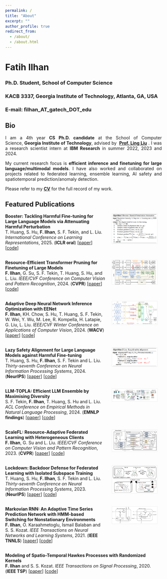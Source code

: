 ```yaml
---
permalink: /
title: "About"
excerpt: ""
author_profile: true
redirect_from: 
  - /about/
  - /about.html
---
```


# Fatih Ilhan

### Ph.D. Student, School of Computer Science
### KACB 3337, Georgia Institute of Technology, Atlanta, GA, USA
### E-mail: filhan_AT_gatech_DOT_edu 

## Bio

<div style="text-align: justify"><p>I am a 4th year <b>CS Ph.D. candidate</b> at the School of Computer Science, <b>Georgia Institute of Technology</b>, advised by  <a href="https://www.cc.gatech.edu/~lingliu/"><b>Prof. Ling Liu</b></a> . I was a research scientist intern at <b>IBM Research</b> in summer 2022, 2023 and 2024.</p></div> 

<div style="text-align: justify"><p>My current research focus is <b>efficient inference and finetuning for large language/multimodal models</b>. I have also worked and collaborated on projects related to federated learning, ensemble learning, AI safety and spatiotemporal prediction/anomaly detection.</p></div>

<div style="text-align: justify"><p> Please refer to my <a href="http://fatih-ilhan.github.io/files/cv.pdf"><b>CV</b></a> for the full record of my work.</p></div>

## Featured Publications

<div style="display: flex; align-items: flex-start; margin-bottom: 30px;">
  <div style="flex: 2; padding-right: 20px;">
    <b>Booster: Tackling Harmful Fine-tuning for Large Language Models via Attenuating Harmful Perturbation</b><br>
    T. Huang, S. Hu, <b>F. Ilhan</b>, S. F. Tekin, and L. Liu.
    <i>International Conference on Learning Representations</i>, 2025. (<b>ICLR oral</b>) [<a href="https://openreview.net/pdf?id=tTPHgb0EtV">paper</a>] [<a href="https://github.com/git-disl/Booster">code</a>]
  </div>
  <div style="flex: 1;">
    <img src="files/paper_imgs/booster.png" alt="" style="max-width: 90%; border: 1px solid #eee;">
  </div>
</div>

<div style="display: flex; align-items: flex-start; margin-bottom: 30px;">
  <div style="flex: 2; padding-right: 20px;">
    <b>Resource-Efficient Transformer Pruning for Finetuning of Large Models</b><br>
    <b>F. Ilhan</b>, G. Su, S. F. Tekin, T. Huang, S. Hu, and L. Liu.
    <i>IEEE/CVF Conference on Computer Vision and Pattern Recognition</i>, 2024. (<b>CVPR</b>) [<a href="https://openaccess.thecvf.com/content/CVPR2024/papers/Ilhan_Resource-Efficient_Transformer_Pruning_for_Finetuning_of_Large_Models_CVPR_2024_paper.pdf">paper</a>] [<a href="https://github.com/git-disl/recap">code</a>]
  </div>
  <div style="flex: 1;">
    <img src="files/paper_imgs/recap.png" alt="" style="max-width: 90%; border: 1px solid #eee;">
  </div>
</div>

<div style="display: flex; align-items: flex-start; margin-bottom: 30px;">
  <div style="flex: 2; padding-right: 20px;">
    <b>Adaptive Deep Neural Network Inference Optimization with EENet</b><br>
    <b>F. Ilhan</b>, KH. Chow, S. Hu, T. Huang, S. F. Tekin, W. Wei, Y. Wu, M. Lee, R. Kompella, H. Latapie, G. Liu, L. Liu.
    <i>IEEE/CVF Winter Conference on Applications of Computer Vision</i>, 2024. (<b>WACV</b>) [<a href="https://openaccess.thecvf.com/content/WACV2024/papers/Ilhan_Adaptive_Deep_Neural_Network_Inference_Optimization_With_EENet_WACV_2024_paper.pdf">paper</a>] [<a href="https://github.com/git-disl/eenet">code</a>]
  </div>
  <div style="flex: 1;">
    <img src="files/paper_imgs/eenet.png" alt="" style="max-width: 90%; border: 1px solid #eee;">
  </div>
</div>

<div style="display: flex; align-items: flex-start; margin-bottom: 30px;">
  <div style="flex: 2; padding-right: 20px;">
    <b>Lazy Safety Alignment for Large Language Models against Harmful Fine-tuning</b><br>
    T. Huang, S. Hu, <b>F. Ilhan</b>, S. F. Tekin and L. Liu.
    <i>Thirty-seventh Conference on Neural Information Processing Systems</i>, 2024. (<b>NeurIPS</b>) [<a href="https://openreview.net/pdf?id=RPChapuXlC">paper</a>] [<a href="https://github.com/git-disl/Lisa">code</a>]
  </div>
  <div style="flex: 1;">
    <img src="files/paper_imgs/lisa.png" alt="" style="max-width: 90%; border: 1px solid #eee;">
  </div>
</div>

<div style="display: flex; align-items: flex-start; margin-bottom: 30px;">
  <div style="flex: 2; padding-right: 20px;">
    <b>LLM-TOPLA: Efficient LLM Ensemble by Maximising Diversity</b><br>
    S. F. Tekin, <b>F. Ilhan</b>, T. Huang, S. Hu and L. Liu.
    <i>ACL Conference on Empirical Methods in Natural Language Processing</i>, 2024. (<b>EMNLP findings</b>) [<a href="https://openreview.net/forum?id=mG5jikbsaJ#discussion">paper</a>] [<a href="https://github.com/git-disl/llm-topla">code</a>]
  </div>
  <div style="flex: 1;">
    <img src="files/paper_imgs/llmtopla.png" alt="" style="max-width: 90%; border: 1px solid #eee;">
  </div>
</div>

<div style="display: flex; align-items: flex-start; margin-bottom: 30px;">
  <div style="flex: 2; padding-right: 20px;">
    <b>ScaleFL: Resource-Adaptive Federated Learning with Heterogeneous Clients</b><br>
    <b>F. Ilhan</b>, G. Su and L. Liu.
    <i>IEEE/CVF Conference on Computer Vision and Pattern Recognition</i>, 2023. (<b>CVPR</b>) [<a href="https://openaccess.thecvf.com/content/CVPR2023/papers/Ilhan_ScaleFL_Resource-Adaptive_Federated_Learning_With_Heterogeneous_Clients_CVPR_2023_paper.pdf">paper</a>] [<a href="https://github.com/git-disl/scale-fl">code</a>]
  </div>
  <div style="flex: 1;">
    <img src="files/paper_imgs/scalefl.png" alt="" style="max-width: 90%; border: 1px solid #eee;">
  </div>
</div>

<div style="display: flex; align-items: flex-start; margin-bottom: 30px;">
  <div style="flex: 2; padding-right: 20px;">
    <b>Lockdown: Backdoor Defense for Federated Learning with Isolated Subspace Training</b><br>
    T. Huang, S. Hu, <b>F. Ilhan</b>, S. F. Tekin and L. Liu.
    <i>Thirty-seventh Conference on Neural Information Processing Systems</i>, 2023. (<b>NeurIPS</b>) [<a href="https://openreview.net/pdf?id=V5cQH7JbGo">paper</a>] [<a href="https://github.com/git-disl/Lockdown">code</a>]
  </div>
  <div style="flex: 1;">
    <img src="files/paper_imgs/lockdown.png" alt="" style="max-width: 90%; border: 1px solid #eee;">
  </div>
</div>

<div style="display: flex; align-items: flex-start; margin-bottom: 30px;">
  <div style="flex: 2; padding-right: 20px;">
    <b>Markovian RNN: An Adaptive Time Series Prediction Network with HMM-based Switching for Nonstationary Environments</b><br>
    <b>F. Ilhan</b>, O. Karaahmetoglu, Ismail Balaban and S. S. Kozat.
    <i>IEEE Transactions on Neural Networks and Learning Systems</i>, 2021. (<b>IEEE TNNLS</b>) [<a href="https://ieeexplore.ieee.org/document/9509335">paper</a>] [<a href="https://github.com/fatih-ilhan/markov-rnn">code</a>]
  </div>
  <div style="flex: 1;">
    <img src="files/paper_imgs/markovrnn.png" alt="" style="max-width: 90%; border: 1px solid #eee;">
  </div>
</div>

<div style="display: flex; align-items: flex-start; margin-bottom: 30px;">
  <div style="flex: 2; padding-right: 20px;">
    <b>Modeling of Spatio-Temporal Hawkes Processes with Randomized Kernels</b><br>
    <b>F. Ilhan</b> and S. S. Kozat.
    <i>IEEE Transactions on Signal Processing</i>, 2020. (<b>IEEE TSP</b>) [<a href="https://ieeexplore.ieee.org/document/9177186">paper</a>] [<a href="https://github.com/fatih-ilhan/sthawkes">code</a>]
  </div>

[comment]: <> (  <div style="flex: 1;">)

[comment]: <> (    <img src="files/paper_imgs/sthawkes.png" alt="" style="max-width: 90%; border: 1px solid #eee;">)

[comment]: <> (  </div>)
</div>